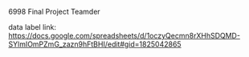 6998 Final Project Teamder

data label link: https://docs.google.com/spreadsheets/d/1oczyQecmn8rXHhSDQMD-SYlmIOmPZmG_zazn9hFtBHI/edit#gid=1825042865
